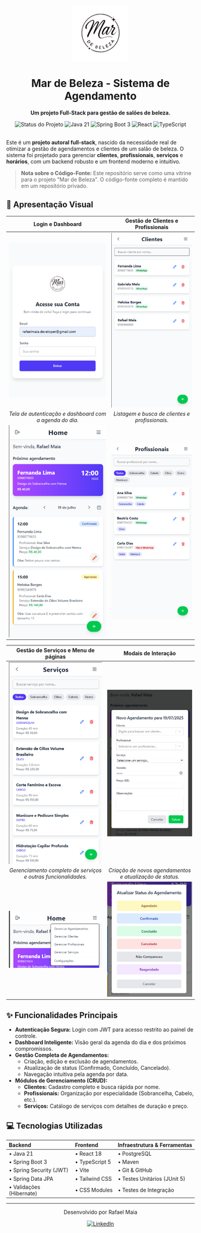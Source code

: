 <div align="center">
  <img src="assets/logo.png" alt="Logo Mar de Beleza" width="150"/>
  <h1>Mar de Beleza - Sistema de Agendamento</h1>
  <p><strong>Um projeto Full-Stack para gestão de salões de beleza.</strong></p>
</div>

<div align="center">
  <img src="https://img.shields.io/badge/status-Concluído-brightgreen" alt="Status do Projeto"/>
  <img src="https://img.shields.io/badge/Java-21-blue?logo=openjdk" alt="Java 21"/>
  <img src="https://img.shields.io/badge/Spring_Boot-3-green?logo=spring" alt="Spring Boot 3"/>
  <img src="https://img.shields.io/badge/React-18-blue?logo=react" alt="React"/>
  <img src="https://img.shields.io/badge/TypeScript-5-blue?logo=typescript" alt="TypeScript"/>
</div>

<br>

Este é um **projeto autoral full-stack**, nascido da necessidade real de otimizar a gestão de agendamentos e clientes de um salão de beleza. O sistema foi projetado para gerenciar **clientes**, **profissionais**, **serviços** e **horários**, com um backend robusto e um frontend moderno e intuitivo.

> **Nota sobre o Código-Fonte:** Este repositório serve como uma vitrine para o projeto "Mar de Beleza". O código-fonte completo é mantido em um repositório privado.

## 📸 Apresentação Visual

| Login e Dashboard | Gestão de Clientes e Profissionais |
| :---: | :---: |
| <img src="assets/tela_login.png" alt="Tela de Login" width="300"/> | <img src="assets/tela_clientes.png" alt="Tela de Clientes" width="300"/> |
| *Tela de autenticação e dashboard com a agenda do dia.* | *Listagem e busca de clientes e profissionais.* |
| <img src="assets/tela_dashboard.png" alt="Tela do Dashboard" width="300"/> | <img src="assets/tela_profissionais.png" alt="Tela de Profissionais" width="300"/> |

| Gestão de Serviços e Menu de páginas | Modais de Interação |
| :---: | :---: |
| <img src="assets/tela_servicos.png" alt="Tela de Serviços" width="300"/> | <img src="assets/modal_novo_agendamento.png" alt="Modal de Novo Agendamento" width="300"/> |
| *Gerenciamento completo de serviços e outras funcionalidades.* | *Criação de novos agendamentos e atualização de status.* |
| <img src="assets/Menu_hamburguer_com_outras_paginas.png" alt="Menu de Navegação" width="300"/> | <img src="assets/modal_atualizar_status.png" alt="Modal de Atualizar Status" width="300"/> |

## ✨ Funcionalidades Principais

- **Autenticação Segura:** Login com JWT para acesso restrito ao painel de controle.
- **Dashboard Inteligente:** Visão geral da agenda do dia e dos próximos compromissos.
- **Gestão Completa de Agendamentos:**
  - Criação, edição e exclusão de agendamentos.
  - Atualização de status (Confirmado, Concluído, Cancelado).
  - Navegação intuitiva pela agenda por data.
- **Módulos de Gerenciamento (CRUD):**
  - **Clientes:** Cadastro completo e busca rápida por nome.
  - **Profissionais:** Organização por especialidade (Sobrancelha, Cabelo, etc.).
  - **Serviços:** Catálogo de serviços com detalhes de duração e preço.

## 💻 Tecnologias Utilizadas

| Backend | Frontend | Infraestrutura & Ferramentas |
| :--- | :--- | :--- |
| • Java 21 | • React 18 | • PostgreSQL |
| • Spring Boot 3 | • TypeScript 5 | • Maven |
| • Spring Security (JWT) | • Vite | • Git & GitHub |
| • Spring Data JPA | • Tailwind CSS | • Testes Unitários (JUnit 5) |
| • Validações (Hibernate) | • CSS Modules | • Testes de Integração |

---

<div align="center">
  <p>Desenvolvido por Rafael Maia</p>
  <a href="https://www.linkedin.com/in/seu-usuario-linkedin/" target="_blank">
    <img src="https://img.shields.io/badge/LinkedIn-0077B5?style=for-the-badge&logo=linkedin&logoColor=white" alt="LinkedIn"/>
  </a>
</div>

